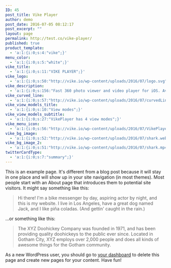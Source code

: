 ```yaml
---
ID: 45
post_title: Vike Player
author: demo
post_date: 2016-07-05 08:12:17
post_excerpt: ""
layout: page
permalink: http://test.co/vike-player/
published: true
product_template:
  - 'a:1:{i:0;s:4:"vike";}'
menu_color:
  - 'a:1:{i:0;s:5:"white";}'
vike_title:
  - 'a:1:{i:0;s:11:"VIKE PLAYER";}'
vike_logo:
  - 'a:1:{i:0;s:50:"http://vike.io/wp-content/uploads/2016/07/logo.svg";}'
vike_description:
  - 'a:1:{i:0;s:156:"Fast 360 photo viewer and video player for iOS. Available as a component and can be easily integrated into existing application. SDK come with documentation";}'
vike_curved_line:
  - 'a:1:{i:0;s:57:"http://vike.io/wp-content/uploads/2016/07/curvedLines.png";}'
vike_view_models_title:
  - 'a:1:{i:0;s:10:"View modes";}'
vike_view_models_subtitle:
  - 'a:1:{i:0;s:27:"VikePlayer has 4 view modes";}'
vike_menu_icon:
  - 'a:1:{i:0;s:56:"http://vike.io/wp-content/uploads/2016/07/VikePlayer.png";}'
vike_bg_image:
  - 'a:1:{i:0;s:52:"http://vike.io/wp-content/uploads/2016/07/shark.webm";}'
vike_bg_image_2:
  - 'a:1:{i:0;s:51:"http://vike.io/wp-content/uploads/2016/07/shark.mp4";}'
twitterCardType:
  - 'a:1:{i:0;s:7:"summary";}'
---
```

This is an example page. It's different from a blog post because it will stay in one place and will show up in your site navigation (in most themes). Most people start with an About page that introduces them to potential site visitors. It might say something like this:
<blockquote>Hi there! I'm a bike messenger by day, aspiring actor by night, and this is my website. I live in Los Angeles, have a great dog named Jack, and I like piña coladas. (And gettin' caught in the rain.)</blockquote>
...or something like this:
<blockquote>The XYZ Doohickey Company was founded in 1971, and has been providing quality doohickeys to the public ever since. Located in Gotham City, XYZ employs over 2,000 people and does all kinds of awesome things for the Gotham community.</blockquote>
As a new WordPress user, you should go to <a href="http://vike.co/wp-admin/">your dashboard</a> to delete this page and create new pages for your content. Have fun!